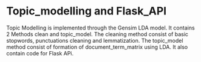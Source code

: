 # Topic_modelling and Flask_API

Topic Modelling is implemented through the Gensim LDA model.
It contains 2 Methods clean and topic_model.
The cleaning method consist of basic stopwords, punctuations cleaning and lemmatization.
The topic_model method consist of formation of document_term_matrix using LDA.
It also contain code for Flask APi. 
